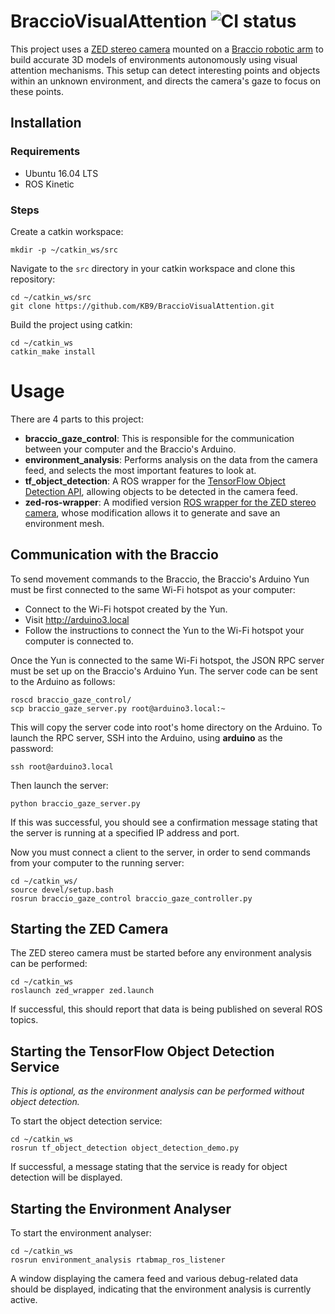 # BraccioVisualAttention ![CI status](https://img.shields.io/badge/build-passing-brightgreen.svg)

This project uses a [ZED stereo camera](https://www.stereolabs.com/) mounted on a [Braccio robotic arm](https://store.arduino.cc/tinkerkit-braccio) to build accurate 3D models of environments autonomously using visual attention mechanisms. This setup can detect interesting points and objects within an unknown environment, and directs the camera's gaze to focus on these points.

## Installation

### Requirements
* Ubuntu 16.04 LTS
* ROS Kinetic

### Steps
Create a catkin workspace:
```
mkdir -p ~/catkin_ws/src
```
Navigate to the `src` directory in your catkin workspace and clone this repository:
```
cd ~/catkin_ws/src
git clone https://github.com/KB9/BraccioVisualAttention.git
```
Build the project using catkin:
```
cd ~/catkin_ws
catkin_make install
```

# Usage

There are 4 parts to this project:
* **braccio_gaze_control**: This is responsible for the communication between your computer and the Braccio's Arduino.
* **environment_analysis**: Performs analysis on the data from the camera feed, and selects the most important features to look at.
* **tf_object_detection**: A ROS wrapper for the [TensorFlow Object Detection API](https://github.com/tensorflow/models/tree/master/research/object_detection), allowing objects to be detected in the camera feed.
* **zed-ros-wrapper**: A modified version [ROS wrapper for the ZED stereo camera](http://wiki.ros.org/zed-ros-wrapper), whose modification allows it to generate and save an environment mesh.

## Communication with the Braccio
To send movement commands to the Braccio, the Braccio's Arduino Yun must be first connected to the same Wi-Fi hotspot as your computer:
* Connect to the Wi-Fi hotspot created by the Yun.
* Visit http://arduino3.local
* Follow the instructions to connect the Yun to the Wi-Fi hotspot your computer is connected to.

Once the Yun is connected to the same Wi-Fi hotspot, the JSON RPC server must be set up on the Braccio's Arduino Yun. The server code can be sent to the Arduino as follows:
```
roscd braccio_gaze_control/
scp braccio_gaze_server.py root@arduino3.local:~
```
This will copy the server code into root's home directory on the Arduino. To launch the RPC server, SSH into the Arduino, using **arduino** as the password:
```
ssh root@arduino3.local
```
Then launch the server:
```
python braccio_gaze_server.py
```
If this was successful, you should see a confirmation message stating that the server is running at a specified IP address and port.

Now you must connect a client to the server, in order to send commands from your computer to the running server:
```
cd ~/catkin_ws/
source devel/setup.bash
rosrun braccio_gaze_control braccio_gaze_controller.py
```

## Starting the ZED Camera
The ZED stereo camera must be started before any environment analysis can be performed:
```
cd ~/catkin_ws
roslaunch zed_wrapper zed.launch
```
If successful, this should report that data is being published on several ROS topics.

## Starting the TensorFlow Object Detection Service
*This is optional, as the environment analysis can be performed without object detection.*

To start the object detection service:
```
cd ~/catkin_ws
rosrun tf_object_detection object_detection_demo.py
```
If successful, a message stating that the service is ready for object detection will be displayed.

## Starting the Environment Analyser
To start the environment analyser:
```
cd ~/catkin_ws
rosrun environment_analysis rtabmap_ros_listener
```
A window displaying the camera feed and various debug-related data should be displayed, indicating that the environment analysis is currently active.
